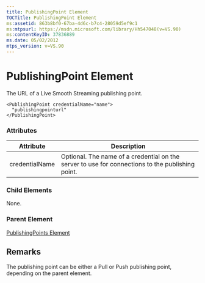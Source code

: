 ```yaml
---
title: PublishingPoint Element
TOCTitle: PublishingPoint Element
ms:assetid: 863b8bf0-67ba-4d6c-b7c4-28059d5ef9c1
ms:mtpsurl: https://msdn.microsoft.com/library/Hh547048(v=VS.90)
ms:contentKeyID: 37836889
ms.date: 05/02/2012
mtps_version: v=VS.90
---
```


# PublishingPoint Element

The URL of a Live Smooth Streaming publishing point.

    <PublishingPoint credentialName="name">
      "publishingpointurl"
    </PublishingPoint>

### Attributes

|Attribute|Description|
|--- |--- |
|credentialName|Optional. The name of a credential on the server to use for connections to the publishing point.|


### Child Elements

None.

### Parent Element

[PublishingPoints Element](publishingpoints-element.md)


## Remarks

The publishing point can be either a Pull or Push publishing point, depending on the parent element.

